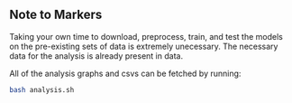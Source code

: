 ## Note to Markers

Taking your own time to download, preprocess, train, and test the models on the pre-existing sets of data is extremely unecessary. The necessary data for the analysis is already present in data.

All of the analysis graphs and csvs can be fetched by running:
```bash
bash analysis.sh
```
